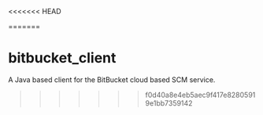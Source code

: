 <<<<<<< HEAD

=======
# bitbucket_client
A Java based client for the BitBucket cloud based SCM service. 
>>>>>>> f0d40a8e4eb5aec9f417e82805919e1bb7359142
